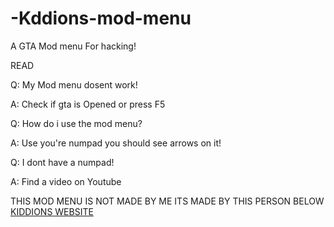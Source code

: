 # -Kddions-mod-menu
A GTA Mod menu For hacking!

READ 

Q: My Mod menu dosent work!

A: Check if gta is Opened or press F5

Q: How do i use the mod menu?

A: Use you're numpad you should see arrows on it!

Q: I dont have a numpad!

A: Find a video on Youtube


THIS MOD MENU IS NOT MADE BY ME ITS MADE BY THIS PERSON BELOW
[KIDDIONS WEBSITE](https://www.kiddionsmodmenu.com/)
